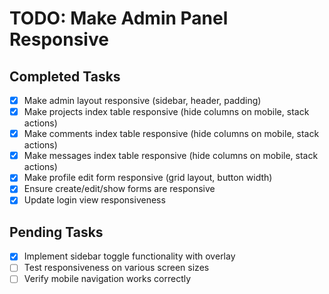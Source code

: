 # TODO: Make Admin Panel Responsive

## Completed Tasks
- [x] Make admin layout responsive (sidebar, header, padding)
- [x] Make projects index table responsive (hide columns on mobile, stack actions)
- [x] Make comments index table responsive (hide columns on mobile, stack actions)
- [x] Make messages index table responsive (hide columns on mobile, stack actions)
- [x] Make profile edit form responsive (grid layout, button width)
- [x] Ensure create/edit/show forms are responsive
- [x] Update login view responsiveness

## Pending Tasks
- [x] Implement sidebar toggle functionality with overlay
- [ ] Test responsiveness on various screen sizes
- [ ] Verify mobile navigation works correctly
